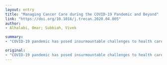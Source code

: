 ```yaml
---
layout: entry
title: "Managing Cancer Care during the COVID-19 Pandemic and Beyond"
link: "https://doi.org/10.1016/j.trecan.2020.04.005"
author:
- Alhalabi, Omar; Subbiah, Vivek

summary:
- "COVID-19 pandemic has posed insurmountable challenges to health care systems globally. Many oncology societies and health ministries have issued guidelines for cancer care. Lessons learned should inform care models for future Pandemics. Cancer therapy is complex, and outcomes are centered on timing. Some oncologists and patients are able to navigate the crisis. Lesons learned to inform care model."

original:
- "COVID-19 pandemic has posed insurmountable challenges to health care systems globally. Cancer therapy is complex, and outcomes are centered on timing. Many oncology societies and health ministries have issued guidelines for cancer care to enable oncologists and patients navigate the crisis. Lessons learned should inform care models for future pandemics."
---
```


